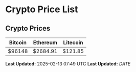 # Crypto Price List

## Crypto Prices
| Bitcoin | Ethereum | Litecoin |
| ------- | -------- | -------- |
| $96148 | $2684.91 | $121.85 |
**Last Updated:** 2025-02-13 07:49 UTC
**Last Updated:** $DATE$
